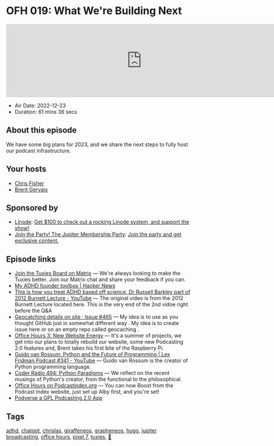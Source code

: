 # OFH 019: What We're Building Next

<iframe src="https://player.fireside.fm/v2/MkcqFyfv+6V3x0Xr4?theme=dark" width="740" height="200" frameborder="0" scrolling="no"></iframe>

* Air Date: 2022-12-23
* Duration: 61 mins 36 secs

## About this episode

We have some big plans for 2023, and we share the next steps to fully host our podcast infrastructure.

## Your hosts
* [Chris Fisher](https://www.officehours.hair//hosts/chrislas)
* [Brent Gervais](https://www.officehours.hair//hosts/brentgervais)

## Sponsored by

  * [Linode](https://linode.com/jupiter): [Get $100 to check out a rocking Linode system, and support the show!](https://linode.com/jupiter)
  * [Join the Party! The Jupiter Membership Party](https://www.jupiter.party/): [Join the party and get exclusive content. ](https://www.jupiter.party/)



## Episode links

  * [Join the Tuxies Board on Matrix](https://bit.ly/tuxiesboard "Join the Tuxies Board on Matrix") — We're always looking to make the Tuxies better. Join our Matrix chat and share your feedback if you can.
  * [My ADHD founder toolbox | Hacker News](https://news.ycombinator.com/item?id=33633512 "My ADHD founder toolbox | Hacker News")
  * [This is how you treat ADHD based off science, Dr Russell Barkley part of 2012 Burnett Lecture - YouTube](https://www.youtube.com/watch?v=_tpB-B8BXk0 "This is how you treat ADHD based off science, Dr Russell Barkley part of 2012 Burnett Lecture - YouTube") — The original video is from the 2012 Burnett Lecture located here. This is the very end of the 2nd vidoe right before the Q&A
  * [Geocatching details on site · Issue #465](https://github.com/JupiterBroadcasting/jupiterbroadcasting.com/issues/465 "Geocatching details on site · Issue #465") — My idea is to use as you thought GitHub just in somewhat different way . My idea is to create issue here or on an empty repo called geocaching . 
  * [Office Hours 3: New Website Energy](https://www.officehours.hair/3 "Office Hours 3: New Website Energy") — It's a summer of projects, we get into our plans to totally rebuild our website, some new Podcasting 2.0 features and, Brent takes his first bite of the Raspberry Pi.
  * [Guido van Rossum: Python and the Future of Programming | Lex Fridman Podcast #341 - YouTube](https://www.youtube.com/watch?v=-DVyjdw4t9I "Guido van Rossum: Python and the Future of Programming | Lex Fridman Podcast #341 - YouTube") — Guido van Rossum is the creator of Python programming language.
  * [Coder Radio 494: Python Paradigms](https://coder.show/494 "Coder Radio 494: Python Paradigms") — We reflect on the recent musings of Python's creator, from the functional to the philosophical.
  * [Office Hours on Podcastindex.org](https://podcastindex.org/podcast/5341434 "Office Hours on Podcastindex.org") — You can now Boost from the Podcast Index website, just set up Alby first, and you're set!
  * [Podverse a GPL Podcasting 2.0 App](https://podverse.fm/ "Podverse a GPL Podcasting 2.0 App")



## Tags

[adhd](https://www.officehours.hair//tags/adhd), [chatgpt](https://www.officehours.hair//tags/chatgpt), [chrislas](https://www.officehours.hair//tags/chrislas), [giraffeneos](https://www.officehours.hair//tags/giraffeneos), [grapheneos](https://www.officehours.hair//tags/grapheneos), [hugo](https://www.officehours.hair//tags/hugo), [jupiter broadcasting](https://www.officehours.hair//tags/jupiter%20broadcasting), [office hours](https://www.officehours.hair//tags/office%20hours), [pixel 7](https://www.officehours.hair//tags/pixel%207), [tuxies](https://www.officehours.hair//tags/tuxies), [🦒](https://www.officehours.hair//tags/%F0%9F%A6%92)